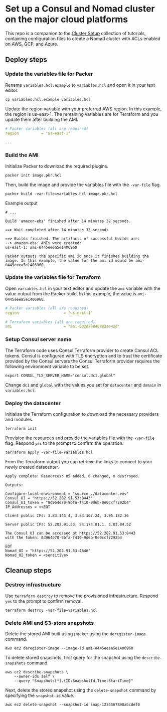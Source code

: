 # Set up a Consul and Nomad cluster on the major cloud platforms

This repo is a companion to the [Cluster Setup](https://developer.hashicorp.com/nomad/tutorials/cluster-setup) collection of tutorials, containing configuration files to create a Nomad cluster with ACLs enabled on AWS, GCP, and Azure.

## Deploy steps

### Update the variables file for Packer

Rename `variables.hcl.example` to `variables.hcl` and open it in your text editor.

```
cp variables.hcl.example variables.hcl
```

Update the region variable with your preferred AWS region. In this example, the region is us-east-1. The remaining variables are for Terraform and you update them after building the AMI.

```yaml
# Packer variables (all are required)
region          = "us-east-1"

...
```

### Build the AMI

Initialize Packer to download the required plugins.

```
packer init image.pkr.hcl
```


Then, build the image and provide the variables file with the `-var-file` flag.

```
packer build -var-file=variables.hcl image.pkr.hcl
```

Example output

```
# ...

Build 'amazon-ebs' finished after 14 minutes 32 seconds.

==> Wait completed after 14 minutes 32 seconds

==> Builds finished. The artifacts of successful builds are:
--> amazon-ebs: AMIs were created:
us-east-1: ami-0445eeea5e1406960

Packer outputs the specific ami id once it finishes building the image. In this example, the value for the ami id would be ami-0445eeea5e1406960.
```

### Update the variables file for Terraform

Open `variables.hcl` in your text editor and update the `ami` variable with the value output from the Packer build. In this example, the value is `ami-0445eeea5e1406960`.

```yaml
# Packer variables (all are required)
region                    = "us-east-1"

# Terraform variables (all are required)
ami                       = "ami-0b2d23848882ae42d"
```

### Setup Consul server name

The Terraform code uses Consul Terraform provider to create Consul ACL tokens. 
Consul is configured with TLS encryption and to trust the certificate provided by the Consul servers the Consul Terraform provider requires the following environment variable to be set.

```
export CONSUL_TLS_SERVER_NAME="consul.dc1.global"
```

Change `dc1` and `global` with the values you set for `datacenter` and `domain` in `variables.hcl`.

### Deploy the datacenter

Initialize the Terraform configuration to download the necessary providers and modules.

```
terraform init
```

Provision the resources and provide the variables file with the `-var-file` flag. Respond `yes` to the prompt to confirm the operation.

```
terraform apply -var-file=variables.hcl
```

From the Terraform output you can retrieve the links to connect to your newly created datacenter.

```
Apply complete! Resources: 85 added, 0 changed, 0 destroyed.

Outputs:

Configure-local-environment = "source ./datacenter.env"
Consul_UI = "https://52.202.91.53:8443"
Consul_UI_token = "8d964e70-9bfa-f410-9d6b-0e0ccf7292b4"
IP_Addresses = <<EOT

Client public IPs: 3.83.145.4, 3.83.107.24, 3.95.182.36

Server public IPs: 52.202.91.53, 54.174.81.1, 3.83.84.52

The Consul UI can be accessed at https://52.202.91.53:8443
with the token: 8d964e70-9bfa-f410-9d6b-0e0ccf7292b4

EOT
Nomad_UI = "https://52.202.91.53:4646"
Nomad_UI_token = <sensitive>
```

## Cleanup steps

### Destroy infrastructure

Use `terraform destroy` to remove the provisioned infrastructure. Respond `yes` to the prompt to confirm removal.

```
terraform destroy -var-file=variables.hcl
```

### Delete AMI and S3-store snapshots

Delete the stored AMI built using packer using the `deregister-image` command. 

```
aws ec2 deregister-image --image-id ami-0445eeea5e1406960
```

To delete stored snapshots, first query for the snapshot using the `describe-snapshots` command.

```
aws ec2 describe-snapshots \
    --owner-ids self \
    --query "Snapshots[*].{ID:SnapshotId,Time:StartTime}"
```

Next, delete the stored snapshot using the `delete-snapshot` command by specifying the `snapshot-id` value.

```
aws ec2 delete-snapshot --snapshot-id snap-1234567890abcdef0
```